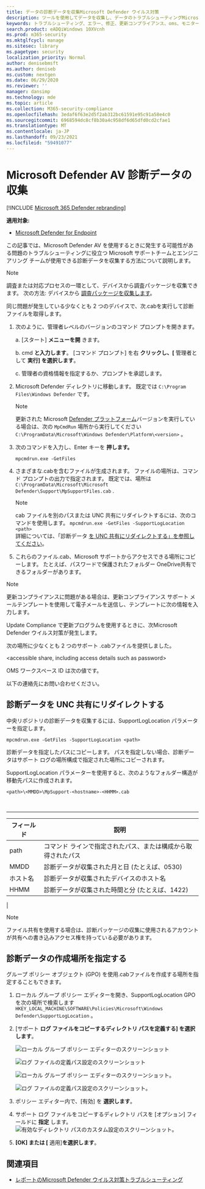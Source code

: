 ```yaml
---
title: データの診断データを収集Microsoft Defender ウイルス対策
description: ツールを使用してデータを収集し、データのトラブルシューティングMicrosoft Defender ウイルス対策
keywords: トラブルシューティング、エラー、修正、更新コンプライアンス、oms、モニター、レポート、Microsoft Defender av、グループ ポリシー オブジェクト、設定、診断データ
search.product: eADQiWindows 10XVcnh
ms.prod: m365-security
ms.mktglfcycl: manage
ms.sitesec: library
ms.pagetype: security
localization_priority: Normal
author: denisebmsft
ms.author: deniseb
ms.custom: nextgen
ms.date: 06/29/2020
ms.reviewer: ''
manager: dansimp
ms.technology: mde
ms.topic: article
ms.collection: M365-security-compliance
ms.openlocfilehash: 3edaf6f63e2d5f2ab312bc61591e95c91a58e4c0
ms.sourcegitcommit: 6968594dc8cf8b30a4c958df6d65dfd0cd2cfae1
ms.translationtype: MT
ms.contentlocale: ja-JP
ms.lasthandoff: 09/23/2021
ms.locfileid: "59491077"
---
```

# <a name="collect-microsoft-defender-av-diagnostic-data"></a>Microsoft Defender AV 診断データの収集

[!INCLUDE [Microsoft 365 Defender rebranding](../../includes/microsoft-defender.md)]


**適用対象:**

- [Microsoft Defender for Endpoint](/microsoft-365/security/defender-endpoint/)

この記事では、Microsoft Defender AV を使用するときに発生する可能性がある問題のトラブルシューティングに役立つ Microsoft サポートチームとエンジニアリング チームが使用できる診断データを収集する方法について説明します。

> [!NOTE]
> 調査または対応プロセスの一環として、デバイスから調査パッケージを収集できます。 次の方法: デバイスから [調査パッケージを収集します](/windows/security/threat-protection/microsoft-defender-atp/respond-machine-alerts#collect-investigation-package-from-devices)。

同じ問題が発生している少なくとも 2 つのデバイスで、次.cabを実行して診断ファイルを取得します。

1. 次のように、管理者レベルのバージョンのコマンド プロンプトを開きます。

    a. [スタート] **メニューを開** きます。

    b. cmd **と入力します**。 [コマンド プロンプト] を右 **クリックし、[** 管理者として **実行] を選択します**。

    c. 管理者の資格情報を指定するか、プロンプトを承認します。

2. Microsoft Defender ディレクトリに移動します。 既定では `C:\Program Files\Windows Defender` です。

   > [!NOTE]
   > 更新された Microsoft [Defender プラットフォーム](https://support.microsoft.com/help/4052623/update-for-microsoft-defender-antimalware-platform)バージョンを実行している場合は、次の `MpCmdRun` 場所から実行してください `C:\ProgramData\Microsoft\Windows Defender\Platform\<version>` 。

3. 次のコマンドを入力し、Enter キーを **押します。**

    ```Dos
    mpcmdrun.exe -GetFiles
    ```

4. さまざまな.cabを含むファイルが生成されます。 ファイルの場所は、コマンド プロンプトの出力で指定されます。 既定では、場所は `C:\ProgramData\Microsoft\Microsoft Defender\Support\MpSupportFiles.cab` .

   > [!NOTE]
   > cab ファイルを別のパスまたは UNC 共有にリダイレクトするには、次のコマンドを使用します。 `mpcmdrun.exe -GetFiles -SupportLogLocation <path>`  <br/>詳細については、「診断データ [を UNC 共有にリダイレクトする」を参照してください](#redirect-diagnostic-data-to-a-unc-share)。

5. これらのファイル.cab、Microsoft サポートからアクセスできる場所にコピーします。 たとえば、パスワードで保護されたフォルダー OneDrive共有できるフォルダーがあります。

> [!NOTE]
> 更新コンプライアンスに問題がある場合は、更新コンプライアンス サポート メール<a href="mailto:ucsupport@microsoft.com?subject=WDAV assessment issue&body=I%20am%20encountering%20the%20following%20issue%20when%20using%20Windows%20Defender%20AV%20in%20Update%20Compliance%3a%20%0d%0aI%20have%20provided%20at%20least%202%20support%20.cab%20files%20at%20the%20following%20location%3a%20%3Caccessible%20share%2c%20including%20access%20details%20such%20as%20password%3E%0d%0aMy%20OMS%20workspace%20ID%20is%3a%20%0d%0aPlease%20contact%20me%20at%3a"></a>テンプレートを使用して電子メールを送信し、テンプレートに次の情報を入力します。
>
> Update Compliance で更新プログラムを使用するときに、次Microsoft Defender ウイルス対策が発生します。
>
> 次の場所に少なくとも 2 つのサポート .cabファイルを提供しました。
>
> \<accessible share, including access details such as password\>
>
> OMS ワークスペース ID は次の値です。
>
> 以下の連絡先にお問い合わせください。

## <a name="redirect-diagnostic-data-to-a-unc-share"></a>診断データを UNC 共有にリダイレクトする

中央リポジトリの診断データを収集するには、SupportLogLocation パラメーターを指定します。

```Dos
mpcmdrun.exe -GetFiles -SupportLogLocation <path>
```

診断データを指定したパスにコピーします。 パスを指定しない場合、診断データはサポート ログの場所構成で指定された場所にコピーされます。

SupportLogLocation パラメーターを使用すると、次のようなフォルダー構造が移動先パスに作成されます。

```Dos
<path>\<MMDD>\MpSupport-<hostname>-<HHMM>.cab
```

<br>

****

|フィールド|説明|
|---|---|
|path|コマンド ラインで指定されたパス、または構成から取得されたパス|
|MMDD|診断データが収集された月と日 (たとえば、0530)|
|ホスト名|診断データが収集されたデバイスのホスト名|
|HHMM|診断データが収集された時間と分 (たとえば、1422)|
|

> [!NOTE]
> ファイル共有を使用する場合は、診断パッケージの収集に使用されるアカウントが共有への書き込みアクセス権を持っている必要があります。

## <a name="specify-location-where-diagnostic-data-is-created"></a>診断データの作成場所を指定する

グループ ポリシー オブジェクト (GPO) を使用.cabファイルを作成する場所を指定することもできます。

1. ローカル グループ ポリシー エディターを開き、SupportLogLocation GPO を次の場所で検索します `HKEY_LOCAL_MACHINE\SOFTWARE\Policies\Microsoft\Windows Defender\SupportLogLocation` 。

2. [サポート **ログ ファイルをコピーするディレクトリ パスを定義する] を選択します**。

   ![ローカル グループ ポリシー エディターのスクリーンショット](images/GPO1-SupportLogLocationDefender.png)

   ![ログ ファイルの定義パス設定のスクリーンショット](images/GPO2-SupportLogLocationGPPage.png)

    ![ローカル グループ ポリシー エディターのスクリーンショット。](images/GPO1-SupportLogLocationDefender.png)  
        
     ![ログ ファイルの定義パス設定のスクリーンショット。](images/GPO2-SupportLogLocationGPPage.png)  
3. ポリシー エディター内で、[有効] を **選択します**。

4. サポート ログ ファイルをコピーするディレクトリ パスを [オプション] フィールドに **指定** します。
     ![有効なディレクトリ パスのカスタム設定のスクリーンショット。](images/GPO3-SupportLogLocationGPPageEnabledExample.png) 
5. **[OK] または [** 適用]**を選択します**。

## <a name="see-also"></a>関連項目

- [レポートのMicrosoft Defender ウイルス対策トラブルシューティング](troubleshoot-reporting.md)
